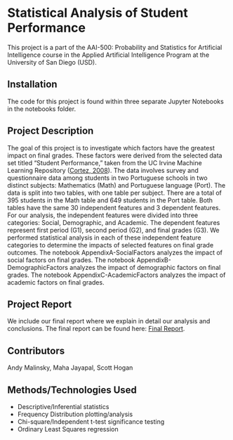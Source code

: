 # Statistical Analysis of Student Performance
This project is a part of the AAI-500: Probability and Statistics for Artificial Intelligence course in the Applied Artificial Intelligence Program at the University of San Diego (USD). 

## Installation
The code for this project is found within three separate Jupyter Notebooks in the notebooks folder.

## Project Description
The goal of this project is to investigate which factors have the greatest impact on final grades. These factors were derived from the selected data set titled “Student Performance,” taken from the UC Irvine Machine Learning Repository ([Cortez, 2008](https://archive.ics.uci.edu/dataset/320/student+performance)). The data involves survey and questionnaire data among students in two Portuguese schools in two distinct subjects: Mathematics (Math) and Portuguese language (Port). The data is split into two tables, with one
table per subject. There are a total of 395 students in the Math table and 649 students in the Port table. Both tables have the same 30 independent features and 3 dependent features. For our analysis, the independent features were divided into three categories: Social, Demographic, and Academic. The dependent features represent first period (G1), second period (G2), and final grades (G3). We performed statistical analysis in each of these independent feature categories to determine the impacts of selected features on final grade outcomes. The notebook AppendixA-SocialFactors analyzes the impact of social factors on final grades. The notebook AppendixB-DemographicFactors analyzes the impact of demographic factors on final grades. The notebook AppendixC-AcademicFactors analyzes the impact of academic factors on final grades.

## Project Report
We include our final report where we explain in detail our analysis and conclusions. The final report can be found here: [Final Report](https://github.com/apmalinsky/AAI-500-Final-Project/blob/main/Final-Project-Report-Team-6.pdf).

## Contributors
Andy Malinsky, Maha Jayapal, Scott Hogan

## Methods/Technologies Used
* Descriptive/Inferential statistics
* Frequency Distribution plotting/analysis
* Chi-square/Independent t-test significance testing
* Ordinary Least Squares regression
